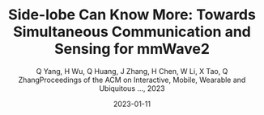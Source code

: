 ---
title: "Side-lobe Can Know More: Towards Simultaneous Communication and Sensing for mmWave2"
collection: publications
permalink: "/publication/2023-01-11"
excerpt: "Thanks to the wide bandwidth, large antenna array, and short wavelength, millimeter wave (mmWave) has superior performance in both communication and sensing. Thus, the integration of sensing and communication is a developing trend for the mmWave band. However, the directional transmission characteristics of the mmWave limits the sensing scope to a narrow sector. Existing works coordinate sensing and communication in a time-division manner, which takes advantage of the sector level sweep during the beam training interval for sensing and the data transmission interval for communication. Beam training is a low frequency (e.g., 10Hz) and low duty-cycle event, which makes it hard to track fast movement or perform continuous sensing. Such time-division designs imply that we need to strike a balance between sensing and communication, and it is hard to get the best of both worlds. In this paper, we try to …"
date: "2023-01-11"
venue: "Proceedings of the ACM on Interactive, Mobile, Wearable and Ubiquitous …, 2023"
paperurl: 
author: "Q Yang, H Wu, Q Huang, J Zhang, H Chen, W Li, X Tao, Q ZhangProceedings of the ACM on Interactive, Mobile, Wearable and Ubiquitous …, 2023"
poster:
remark:
---